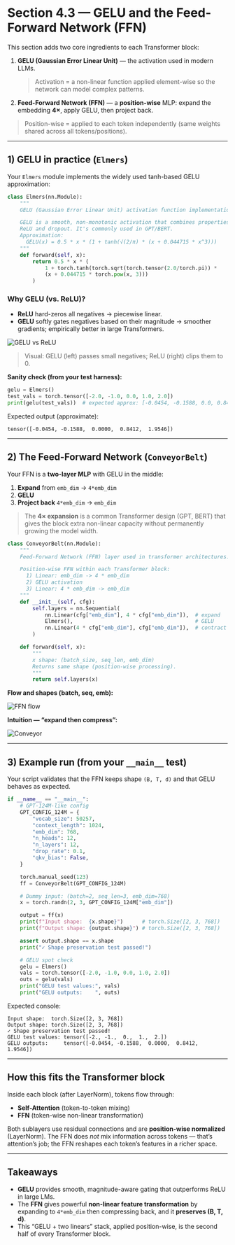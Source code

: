 # Section 4.3 — GELU and the Feed-Forward Network (FFN)

This section adds two core ingredients to each Transformer block:

1) **GELU (Gaussian Error Linear Unit)** — the activation used in modern LLMs.  
   > Activation = a non-linear function applied element-wise so the network can model complex patterns.

2) **Feed-Forward Network (FFN)** — a **position-wise** MLP: expand the embedding **4×**, apply GELU, then project back.

> Position-wise = applied to each token independently (same weights shared across all tokens/positions).

---

## 1) GELU in practice (`Elmers`)

Your `Elmers` module implements the widely used tanh-based GELU approximation:

```python
class Elmers(nn.Module):
    """
    GELU (Gaussian Error Linear Unit) activation function implementation.

    GELU is a smooth, non-monotonic activation that combines properties of
    ReLU and dropout. It's commonly used in GPT/BERT.
    Approximation:
      GELU(x) = 0.5 * x * (1 + tanh(√(2/π) * (x + 0.044715 * x^3)))
    """
    def forward(self, x):
        return 0.5 * x * (
            1 + torch.tanh(torch.sqrt(torch.tensor(2.0/torch.pi)) *
            (x + 0.044715 * torch.pow(x, 3)))
        )
```

### Why GELU (vs. ReLU)?
- **ReLU** hard-zeros all negatives → piecewise linear.
- **GELU** softly gates negatives based on their magnitude → smoother gradients; empirically better in large Transformers.

![GELU vs ReLU](./images/accuracy.png)

> Visual: GELU (left) passes small negatives; ReLU (right) clips them to 0.

**Sanity check (from your test harness):**

```python
gelu = Elmers()
test_vals = torch.tensor([-2.0, -1.0, 0.0, 1.0, 2.0])
print(gelu(test_vals))  # expected approx: [-0.0454, -0.1588, 0.0, 0.8412, 1.9546]
```

Expected output (approximate):

```text
tensor([-0.0454, -0.1588,  0.0000,  0.8412,  1.9546])
```

---

## 2) The Feed-Forward Network (`ConveyorBelt`)

Your FFN is a **two-layer MLP** with GELU in the middle:
1) **Expand** from `emb_dim` → `4*emb_dim`  
2) **GELU**  
3) **Project back** `4*emb_dim` → `emb_dim`

> The **4× expansion** is a common Transformer design (GPT, BERT) that gives the block extra non-linear capacity without permanently growing the model width.

```python
class ConveyorBelt(nn.Module):
    """
    Feed-Forward Network (FFN) layer used in transformer architectures.

    Position-wise FFN within each Transformer block:
      1) Linear: emb_dim -> 4 * emb_dim
      2) GELU activation
      3) Linear: 4 * emb_dim -> emb_dim
    """
    def __init__(self, cfg):
        self.layers = nn.Sequential(
            nn.Linear(cfg["emb_dim"], 4 * cfg["emb_dim"]),  # expand
            Elmers(),                                       # GELU
            nn.Linear(4 * cfg["emb_dim"], cfg["emb_dim"]),  # contract
        )

    def forward(self, x):
        """
        x shape: (batch_size, seq_len, emb_dim)
        Returns same shape (position-wise processing).
        """
        return self.layers(x)
```

**Flow and shapes (batch, seq, emb):**

![FFN flow](./images/exp%20and%20con.png)

**Intuition — “expand then compress”:**

![Conveyor](./images/conveyor%20.png)

---

## 3) Example run (from your `__main__` test)

Your script validates that the FFN keeps shape `(B, T, d)` and that GELU behaves as expected.

```python
if __name__ == "__main__":
    # GPT-124M-like config
    GPT_CONFIG_124M = {
        "vocab_size": 50257,
        "context_length": 1024,
        "emb_dim": 768,
        "n_heads": 12,
        "n_layers": 12,
        "drop_rate": 0.1,
        "qkv_bias": False,
    }

    torch.manual_seed(123)
    ff = ConveyorBelt(GPT_CONFIG_124M)

    # Dummy input: (batch=2, seq_len=3, emb_dim=768)
    x = torch.randn(2, 3, GPT_CONFIG_124M["emb_dim"])

    output = ff(x)
    print(f"Input shape:  {x.shape}")      # torch.Size([2, 3, 768])
    print(f"Output shape: {output.shape}") # torch.Size([2, 3, 768])

    assert output.shape == x.shape
    print("✓ Shape preservation test passed!")

    # GELU spot check
    gelu = Elmers()
    vals = torch.tensor([-2.0, -1.0, 0.0, 1.0, 2.0])
    outs = gelu(vals)
    print("GELU test values:", vals)
    print("GELU outputs:    ", outs)
```

Expected console:

```text
Input shape:  torch.Size([2, 3, 768])
Output shape: torch.Size([2, 3, 768])
✓ Shape preservation test passed!
GELU test values: tensor([-2., -1.,  0.,  1.,  2.])
GELU outputs:     tensor([-0.0454, -0.1588,  0.0000,  0.8412,  1.9546])
```

---

## How this fits the Transformer block

Inside each block (after LayerNorm), tokens flow through:
- **Self-Attention** (token-to-token mixing)  
- **FFN** (token-wise non-linear transformation)

Both sublayers use residual connections and are **position-wise normalized** (LayerNorm). The FFN does *not* mix information across tokens — that’s attention’s job; the FFN reshapes each token’s features in a richer space.

---

## Takeaways
- **GELU** provides smooth, magnitude-aware gating that outperforms ReLU in large LMs.  
- The **FFN** gives powerful **non-linear feature transformation** by expanding to `4*emb_dim` then compressing back, and it **preserves (B, T, d)**.  
- This “GELU + two linears” stack, applied position-wise, is the second half of every Transformer block.
